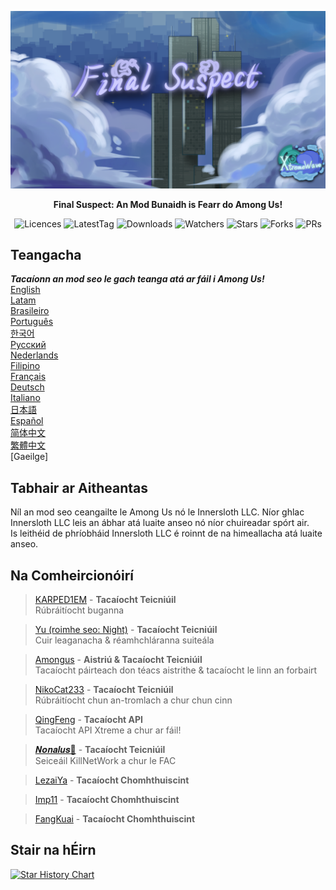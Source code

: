 ﻿<div align="center">

![FS-XW](Assets/LogoWithTeam.png)

**Final Suspect: An Mod Bunaidh is Fearr do Among Us!**

<img src="https://badgen.net/github/license/XtremeWave/FinalSuspect" alt="Licences">
<img src="https://badgen.net/github/tag/XtremeWave/FinalSuspect" alt="LatestTag">
<img src="https://badgen.net/github/assets-dl/XtremeWave/FinalSuspect" alt="Downloads">
<img src="https://badgen.net/github/watchers/XtremeWave/FinalSuspect" alt="Watchers">
<img src="https://badgen.net/github/stars/XtremeWave/FinalSuspect/" alt="Stars">
<img src="https://badgen.net/github/forks/XtremeWave/FinalSuspect" alt="Forks">
<img src="https://badgen.net/github/prs/XtremeWave/FinalSuspect" alt="PRs">

</div>

## Teangacha
***Tacaíonn an mod seo le gach teanga atá ar fáil i Among Us!***<br>
[English](../README.md) <br>
[Latam](README_es_LA.md)<br>
[Brasileiro](README_pt_BR.md)<br>
[Português](README_pt.md)<br>
[한국어](README_ko.md)<br>
[Русский](README_ru.md)<br>
[Nederlands](README_nl.md)<br>
[Filipino](README_tl.md)<br>
[Français](README_fr.md)<br>
[Deutsch](README_de.md)<br>
[Italiano](README_it.md)<br>
[日本語](README_ja.md)<br>
[Español](README_es.md)<br>
[简体中文](../README_zh.md)<br>
[繁體中文](README_zh_CHT.md)<br>
[Gaeilge]<br>

## Tabhair ar Aitheantas
Níl an mod seo ceangailte le Among Us nó le Innersloth LLC. Níor ghlac Innersloth LLC leis an ábhar atá luaite anseo nó níor chuireadar spórt air.<br>
Is leithéid de phríobháid Innersloth LLC é roinnt de na himeallacha atá luaite anseo.

## Na Comheircionóirí
>[KARPED1EM](https://github.com/KARPED1EM) - **Tacaíocht Teicniúil**<br>
>Rúbráitíocht buganna

>[Yu (roimhe seo: Night)](https://github.com/Night-GUA) - **Tacaíocht Teicniúil**<br>
>Cuir leaganacha & réamhchláranna suiteála

>[Amongus](https://github.com/XiezibanWrite) - **Aistriú & Tacaíocht Teicniúil**<br>
>Tacaíocht páirteach don téacs aistrithe & tacaíocht le linn an forbairt

>[NikoCat233](https://github.com/NikoCat233) - **Tacaíocht Teicniúil**<br>
>Rúbráitíocht chun an-tromlach a chur chun cinn

> [QingFeng](https://github.com/QingFeng-awa) - **Tacaíocht API**<br>
>Tacaíocht API Xtreme a chur ar fáil!

>[𝑵𝒐𝒏𝒂𝒍𝒖𝒔🍥](https://github.com/Reborn5537) - **Tacaíocht Teicniúil**<br>
>Seiceáil KillNetWork a chur le FAC

>[LezaiYa](https://github.com/LezaiYa1) - **Tacaíocht Chomhthuiscint**

>[Imp11](https://github.com/dabao40) - **Tacaíocht Chomhthuiscint**

>[FangKuai](https://github.com/FangKuaiYa) - **Tacaíocht Chomhthuiscint**

## Stair na hÉirn
[![Star History Chart](https://api.star-history.com/svg?repos=XtremeWave/FinalSuspect&type=Date)](https://star-history.com/#XtremeWave/FinalSuspect&Date)